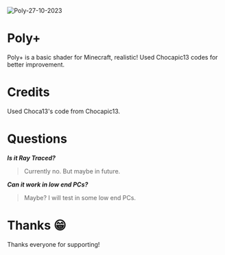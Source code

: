 
![Poly-27-10-2023](https://github.com/AlphaStoic/Poly-/assets/149120746/8fe5b049-3dcc-400b-980d-ce20c1e7adb1)

# Poly+
Poly+ is a basic shader for Minecraft, realistic! Used Chocapic13 codes for better improvement.

# Credits
Used Choca13's code from Chocapic13.

# Questions
_**Is it Ray Traced?**_
> Currently no. But maybe in future.


_**Can it work in low end PCs?**_
> Maybe? I will test in some low end PCs.

# Thanks 😁
Thanks everyone for supporting!



